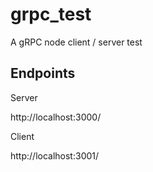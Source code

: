 # grpc_test

A gRPC node client / server test


## Endpoints

Server

http://localhost:3000/

Client

http://localhost:3001/
